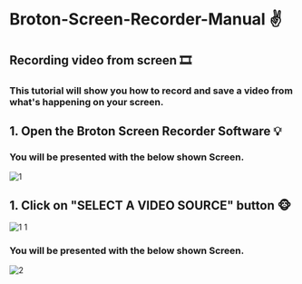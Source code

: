 # Broton-Screen-Recorder-Manual :v:

## Recording video from screen :film_strip:
### **This tutorial will show you how to record and save a video from what's happening on your screen.**

## 1. Open the Broton Screen Recorder Software :bulb:
### **You will be presented with the below shown Screen.**  

![1](https://user-images.githubusercontent.com/71088270/104145296-68c41400-53ec-11eb-89f1-278c8e83a233.PNG)

## 1. Click on **"SELECT A VIDEO SOURCE"** button :monkey_face:

![1 1](https://user-images.githubusercontent.com/71088270/104146539-205b2500-53f1-11eb-93ce-e999afe1b37d.png)

### **You will be presented with the below shown Screen.**  

![2](https://user-images.githubusercontent.com/71088270/104146612-539db400-53f1-11eb-8ee3-e25ccf6b0c6e.PNG)
